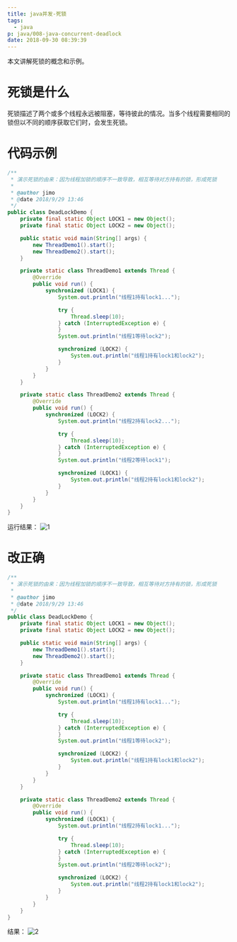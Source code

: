 ```yaml
---
title: java并发-死锁
tags:
  - java
p: java/008-java-concurrent-deadlock
date: 2018-09-30 08:39:39
---
```

本文讲解死锁的概念和示例。

# 死锁是什么
死锁描述了两个或多个线程永远被阻塞，等待彼此的情况。当多个线程需要相同的锁但以不同的顺序获取它们时，会发生死锁。

# 代码示例
```java
/**
 * 演示死锁的由来：因为线程加锁的顺序不一致导致，相互等待对方持有的锁，形成死锁
 *
 * @author jimo
 * @date 2018/9/29 13:46
 */
public class DeadLockDemo {
	private final static Object LOCK1 = new Object();
	private final static Object LOCK2 = new Object();

	public static void main(String[] args) {
		new ThreadDemo1().start();
		new ThreadDemo2().start();
	}

	private static class ThreadDemo1 extends Thread {
		@Override
		public void run() {
			synchronized (LOCK1) {
				System.out.println("线程1持有lock1...");

				try {
					Thread.sleep(10);
				} catch (InterruptedException e) {
				}
				System.out.println("线程1等待lock2");

				synchronized (LOCK2) {
					System.out.println("线程1持有lock1和lock2");
				}
			}
		}
	}

	private static class ThreadDemo2 extends Thread {
		@Override
		public void run() {
			synchronized (LOCK2) {
				System.out.println("线程2持有lock2...");

				try {
					Thread.sleep(10);
				} catch (InterruptedException e) {
				}
				System.out.println("线程2等待lock1");

				synchronized (LOCK1) {
					System.out.println("线程2持有lock1和lock2");
				}
			}
		}
	}
}
```

运行结果：
![1](https://img-blog.csdn.net/20180929161848407?watermark/2/text/aHR0cHM6Ly9ibG9nLmNzZG4ubmV0L2ppbW9fbG9uZWx5/font/5a6L5L2T/fontsize/400/fill/I0JBQkFCMA==/dissolve/70)

# 改正确
```java
/**
 * 演示死锁的由来：因为线程加锁的顺序不一致导致，相互等待对方持有的锁，形成死锁
 *
 * @author jimo
 * @date 2018/9/29 13:46
 */
public class DeadLockDemo {
	private final static Object LOCK1 = new Object();
	private final static Object LOCK2 = new Object();

	public static void main(String[] args) {
		new ThreadDemo1().start();
		new ThreadDemo2().start();
	}

	private static class ThreadDemo1 extends Thread {
		@Override
		public void run() {
			synchronized (LOCK1) {
				System.out.println("线程1持有lock1...");

				try {
					Thread.sleep(10);
				} catch (InterruptedException e) {
				}
				System.out.println("线程1等待lock2");

				synchronized (LOCK2) {
					System.out.println("线程1持有lock1和lock2");
				}
			}
		}
	}

	private static class ThreadDemo2 extends Thread {
		@Override
		public void run() {
			synchronized (LOCK1) {
				System.out.println("线程2持有lock1...");

				try {
					Thread.sleep(10);
				} catch (InterruptedException e) {
				}
				System.out.println("线程2等待lock2");

				synchronized (LOCK2) {
					System.out.println("线程2持有lock1和lock2");
				}
			}
		}
	}
}
```
结果：
![2](https://img-blog.csdn.net/20180929162026913?watermark/2/text/aHR0cHM6Ly9ibG9nLmNzZG4ubmV0L2ppbW9fbG9uZWx5/font/5a6L5L2T/fontsize/400/fill/I0JBQkFCMA==/dissolve/70)
